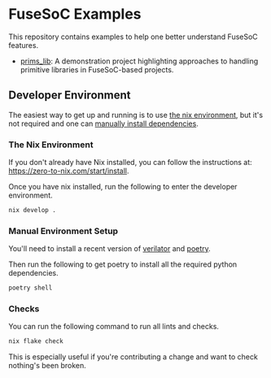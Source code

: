 # FuseSoC Examples

This repository contains examples to help one better understand FuseSoC features.

- [prims_lib](./prims_lib):
    A demonstration project highlighting approaches to handling primitive libraries
    in FuseSoC-based projects.


## Developer Environment

The easiest way to get up and running is to use [the nix environment](#the-nix-environment),
but it's not required and one can [manually install dependencies](#manual-environment-setup).

### The Nix Environment

If you don't already have Nix installed,
you can follow the instructions at: <https://zero-to-nix.com/start/install>.

Once you have nix installed, run the following to enter the developer environment.

```sh
nix develop .
```

### Manual Environment Setup

You'll need to install a recent version of [verilator](https://www.veripool.org/verilator/)
and [poetry](https://python-poetry.org/).

Then run the following to get poetry to install all the required python dependencies.

```sh
poetry shell
```


### Checks

You can run the following command to run all lints and checks.

```sh
nix flake check
```

This is especially useful if you're contributing a change and want to check nothing's been broken.
